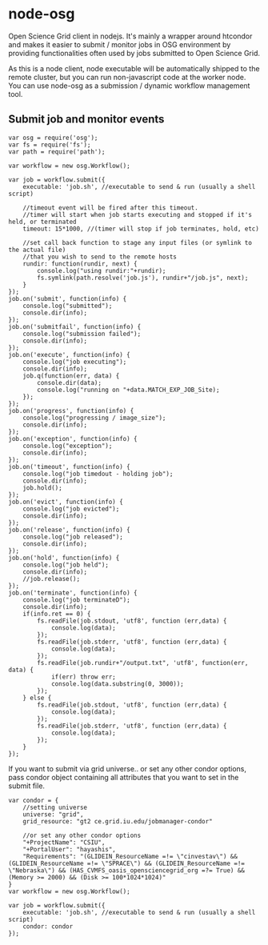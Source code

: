 node-osg
========

Open Science Grid client in nodejs. It's mainly a wrapper around htcondor and makes it easier to submit / monitor jobs in OSG environment by providing functionalities often used by jobs submitted to Open Science Grid.

As this is a node client, node executable will be automatically shipped to the remote cluster, but you can run non-javascript code at the worker node. You can use node-osg as a submission / dynamic workflow management tool. 

## Submit job and monitor events

```
var osg = require('osg');
var fs = require('fs');
var path = require('path');

var workflow = new osg.Workflow();

var job = workflow.submit({
    executable: 'job.sh', //executable to send & run (usually a shell script)

    //timeout event will be fired after this timeout.
    //timer will start when job starts executing and stopped if it's held, or terminated
    timeout: 15*1000, //(timer will stop if job terminates, hold, etc)

    //set call back function to stage any input files (or symlink to the actual file)
    //that you wish to send to the remote hosts
    rundir: function(rundir, next) {
        console.log("using rundir:"+rundir);
        fs.symlink(path.resolve('job.js'), rundir+"/job.js", next);
    }
});
job.on('submit', function(info) {
    console.log("submitted");
    console.dir(info);
});
job.on('submitfail', function(info) {
    console.log("submission failed");
    console.dir(info);
});
job.on('execute', function(info) {
    console.log("job executing");
    console.dir(info);
    job.q(function(err, data) {
        console.dir(data);
        console.log("running on "+data.MATCH_EXP_JOB_Site);
    });
});
job.on('progress', function(info) {
    console.log("progressing / image_size");
    console.dir(info);
});
job.on('exception', function(info) {
    console.log("exception");
    console.dir(info);
});
job.on('timeout', function(info) {
    console.log("job timedout - holding job");
    console.dir(info);
    job.hold();
});
job.on('evict', function(info) {
    console.log("job evicted");
    console.dir(info);
});
job.on('release', function(info) {
    console.log("job released");
    console.dir(info);
});
job.on('hold', function(info) {
    console.log("job held");
    console.dir(info);
    //job.release();
});
job.on('terminate', function(info) {
    console.log("job terminateD");
    console.dir(info);
    if(info.ret == 0) {
        fs.readFile(job.stdout, 'utf8', function (err,data) {
            console.log(data);
        }); 
        fs.readFile(job.stderr, 'utf8', function (err,data) {
            console.log(data);
        }); 
        fs.readFile(job.rundir+"/output.txt", 'utf8', function(err, data) {
            if(err) throw err;
            console.log(data.substring(0, 3000));
        });
    } else {
        fs.readFile(job.stdout, 'utf8', function (err,data) {
            console.log(data);
        }); 
        fs.readFile(job.stderr, 'utf8', function (err,data) {
            console.log(data);
        }); 
    }
});

```

If you want to submit via grid universe.. or set any other condor options, pass condor object containing
all attributes that you want to set in the submit file.
```
var condor = {
    //setting universe
    universe: "grid",
    grid_resource: "gt2 ce.grid.iu.edu/jobmanager-condor"

    //or set any other condor options
    "+ProjectName": "CSIU",
    "+PortalUser": "hayashis",
    "Requirements": "(GLIDEIN_ResourceName =!= \"cinvestav\") && (GLIDEIN_ResourceName =!= \"SPRACE\") && (GLIDEIN_ResourceName =!= \"Nebraska\") && (HAS_CVMFS_oasis_opensciencegrid_org =?= True) && (Memory >= 2000) && (Disk >= 100*1024*1024)"
}
var workflow = new osg.Workflow();

var job = workflow.submit({
    executable: 'job.sh', //executable to send & run (usually a shell script)
    condor: condor
});
```

